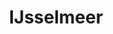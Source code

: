 ---
title: IJsselmeer
description: Door de sluizen van Workum en Makkum over het IJsselmeer.
tijd: ± 6 uren
route_url: >-
  https://www.google.com/maps/d/edit?mid=1Y2PKLakQSm451TX9akjYRe1v-Sqd17Xr&amp;z=11
omgeving:
  - bolsward
  - tjerkwerd
  - parrega
  - workum
  - makkum
  - allingawier
prijs: '360'
sloepen:
  - beenakker
---